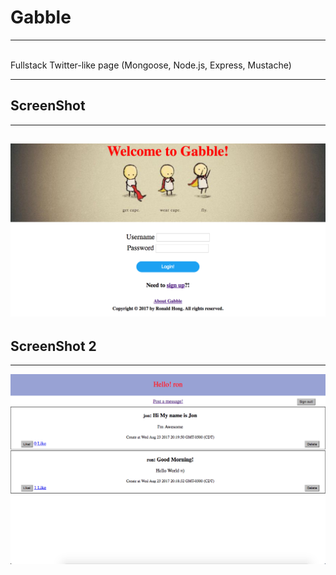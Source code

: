 # Gabble
---
<br/>
Fullstack Twitter-like page (Mongoose, Node.js, Express, Mustache)

---
## ScreenShot
---
![ScreenShot](https://github.com/ronaldhong/Gabble/blob/master/image/Gabble.png)
---
## ScreenShot 2
---
![ScreenShot](https://github.com/ronaldhong/Gabble/blob/master/image/Gabble_m.png)
